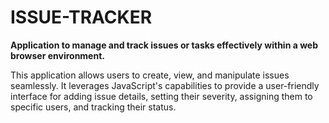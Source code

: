 # ISSUE-TRACKER

**Application to manage and track issues or tasks effectively within a web browser environment.**

This application allows users to create, view, and manipulate issues seamlessly. 
It leverages JavaScript's capabilities to provide a user-friendly interface for adding issue details,
setting their severity, assigning them to specific users, and tracking their status.

